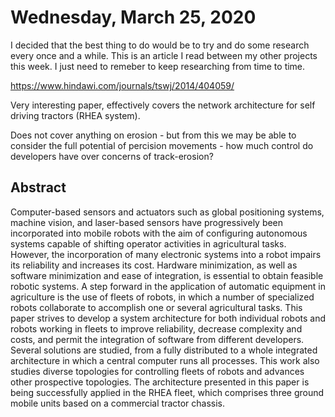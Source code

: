# Wednesday, March 25, 2020

I decided that the best thing to do would be to try and do some research every once and a while. This is an article I read between my other projects this week. I just need to remeber to keep researching from time to time.

https://www.hindawi.com/journals/tswj/2014/404059/

Very interesting paper, effectively covers the network architecture for self driving tractors (RHEA system).

Does not cover anything on erosion - but from this we may be able to consider the full potential of percision movements - how much control do developers have over concerns of track-erosion?

## Abstract
Computer-based sensors and actuators such as global positioning systems, machine vision, and laser-based sensors have progressively been incorporated into mobile robots with the aim of configuring autonomous systems capable of shifting operator activities in agricultural tasks. However, the incorporation of many electronic systems into a robot impairs its reliability and increases its cost. Hardware minimization, as well as software minimization and ease of integration, is essential to obtain feasible robotic systems. A step forward in the application of automatic equipment in agriculture is the use of fleets of robots, in which a number of specialized robots collaborate to accomplish one or several agricultural tasks. This paper strives to develop a system architecture for both individual robots and robots working in fleets to improve reliability, decrease complexity and costs, and permit the integration of software from different developers. Several solutions are studied, from a fully distributed to a whole integrated architecture in which a central computer runs all processes. This work also studies diverse topologies for controlling fleets of robots and advances other prospective topologies. The architecture presented in this paper is being successfully applied in the RHEA fleet, which comprises three ground mobile units based on a commercial tractor chassis.

